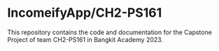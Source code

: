 # IncomeifyApp/CH2-PS161
This repository contains the code and documentation for the Capstone Project of team CH2-PS161 in Bangkit Academy 2023. 
